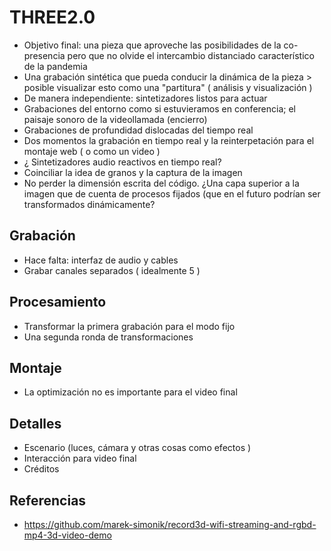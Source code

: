 
# THREE2.0

- Objetivo final: una pieza que aproveche las posibilidades de la co-presencia pero que no olvide el intercambio distanciado característico de la pandemia
- Una grabación sintética que pueda conducir la dinámica de la pieza > posible visualizar esto como una "partitura" ( análisis y visualización ) 
- De manera independiente: sintetizadores listos para actuar
- Grabaciones del entorno como si estuvieramos en conferencia; el paisaje sonoro de la videollamada (encierro)
- Grabaciones de profundidad dislocadas del tiempo real
- Dos momentos la grabación en tiempo real y la reinterpetación para el montaje web ( o como un video )
- ¿ Sintetizadores audio reactivos en tiempo real?
- Coinciliar la idea de granos y la captura de la imagen
- No perder la dimensión escrita del código. ¿Una capa superior a la imagen que de cuenta de procesos fijados (que en el futuro podrían ser transformados dinámicamente? 

## Grabación

- Hace falta: interfaz de audio y cables    
- Grabar canales separados ( idealmente 5 ) 

## Procesamiento

- Transformar la primera grabación para el modo fijo
- Una segunda ronda de transformaciones 

## Montaje

- La optimización no es importante para el video final

## Detalles

- Escenario (luces, cámara y otras cosas como efectos )
- Interacción para video final
- Créditos

## Referencias

- https://github.com/marek-simonik/record3d-wifi-streaming-and-rgbd-mp4-3d-video-demo